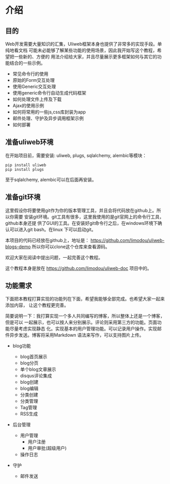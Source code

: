# 介绍

## 目的

Web开发需要大量知识的汇集，Uliweb框架本身也提供了非常多的实现手段。单纯地看文档
可能未必能够了解某些功能的使用场景，因此我开始写这个教程，希望把一些新的、方便的
用法介绍给大家，并且尽量展示更多框架如何与其它的功能结合的一些示例。

* 常见命令行的使用
* 原始的Form交互处理
* 使用Generic交互处理
* 使用generic命令行自动生成代码框架
* 如何处理文件上传及下载
* Ajax的使用示例
* 如何将常用的一些js,css库封装为app
* 邮件处理、守护及异步调用框架示例
* 如何部署

## 准备uliweb环境

在开始项目前，需要安装: uliweb, plugs, sqlalchemy, alembic等模块：

```
pip install uliweb
pip install plugs
```

至于sqlalchemy, alembic可以在后面再安装。

## 准备git环境

这里假设你将要使用git作为你的版本管理工具，并且会将代码放在github上。所以你需要
安装git环境。git工具有很多，这里我使用的是git官网上的命令行工具，github本身还提
供了GUI的工具。在安装好git命令行之后，在windows环境下确认可以进入git bash。在linux
下可以启动git。

本项目的代码已经放在github上，地址是： https://github.com/limodou/uliweb-blogs-demo
所以你可以clone这个仓库来查看源码。

欢迎大家在阅读中提出问题，一起完善这个教程。

这个教程本身是放在 https://github.com/limodou/uliweb-doc 项目中的。

## 功能需求

下面把本教程打算实现的功能列在下面，希望我能够全部完成。也希望大家一起来添加内容，
让这个教程更完善。

简要说明一下：我打算实现一个多人共同编写的博客，所以整体上还是一个博客，但是可以
一起展示，也可以按人来分别展示。评论则采用第三方的功能。页面功能尽量考虑实现静态
化。实现基本的用户管理功能。可以记录用户操作。实现邮件异步发送。博客将采用Markdown
语法来写作，可以支持图片上传。

* blog功能
    * blog首页展示
    * blog分页
    * 单个blog文章展示
    * disqus评论集成
    * blog创建
    * blog编辑
    * 分类创建
    * 分类管理
    * Tag管理
    * RSS生成
    
* 后台管理
    * 用户管理
        * 用户注册
        * 用户审批(超级用户)
    * 操作日志
    
* 守护
    * 邮件发送
    